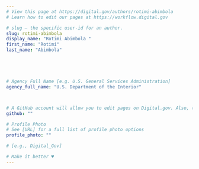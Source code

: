 ```yaml
---
# View this page at https://digital.gov/authors/rotimi-abimbola
# Learn how to edit our pages at https://workflow.digital.gov

# slug — the specific user-id for an author.
slug: rotimi-abimbola
display_name: "Rotimi Abimbola "
first_name: "Rotimi"
last_name: "Abimbola"





# Agency Full Name [e.g. U.S. General Services Administration]
agency_full_name: "U.S. Department of the Interior"



# A GitHub account will allow you to edit pages on Digital.gov. Also, the image used in your GitHub account can be used to populate your digital.gov profile photo. Learn more about getting a Github account at [URL]
github: ""

# Profile Photo
# See [URL] for a full list of profile photo options
profile_photo: ""

# [e.g., Digital_Gov]

# Make it better ♥
---
```

